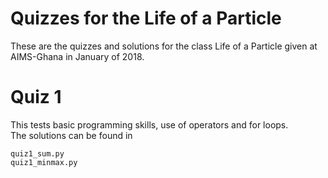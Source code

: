 # Quizzes for the Life of a Particle
These are the quizzes and solutions for the class Life of a Particle
given at AIMS-Ghana in January of 2018.


# Quiz 1
This tests basic programming skills, use of operators and for loops.  
The solutions can be found in
```
quiz1_sum.py
quiz1_minmax.py
```